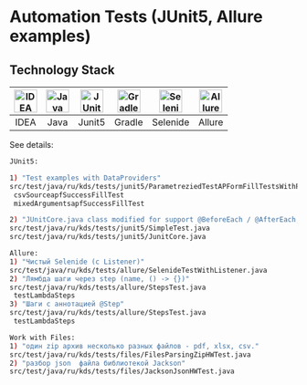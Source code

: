 # Automation Tests (JUnit5, Allure examples)

## Technology Stack
| <a href="https://www.jetbrains.com/idea/"><img src="https://starchenkov.pro/qa-guru/img/skills/Intelij_IDEA.svg" width="40" height="40"  alt="IDEA"/></a> | <a href="https://www.jetbrains.com/idea/"><img src="https://starchenkov.pro/qa-guru/img/skills/Java.svg" width="40" height="40"  alt="Java"/></a> |<a href="https://www.jetbrains.com/idea/"><img src="https://starchenkov.pro/qa-guru/img/skills/JUnit5.svg" width="40" height="40"  alt="JUnit 5"/></a> | <a href="https://www.jetbrains.com/idea/"><img src="https://starchenkov.pro/qa-guru/img/skills/Gradle.svg" width="40" height="40"  alt="Gradle"/></a> |<a href="https://www.jetbrains.com/idea/"><img src="https://starchenkov.pro/qa-guru/img/skills/Selenide.svg" width="40" height="40"  alt="Selenide"/></a> | <a href="https://www.jetbrains.com/idea/"><img src="https://starchenkov.pro/qa-guru/img/skills/Allure_Report.svg" width="40" height="40"  alt="Allure"/></a> |
|:---------------------------------------------------------------------------------------------------------------------------------------------------------:| :---------: | :---------: | :---------: | :---------: |:-------------------------------------------------------------------------------------------------------------------------------------------------------:|
|                                                                           IDEA                                                                            | Java | Junit5 | Gradle | Selenide |                                                                         Allure                                                                          |

See details:  
```bash
JUnit5:

1) "Test examples with DataProviders"
src/test/java/ru/kds/tests/junit5/ParametreziedTestAPFormFillTestsWithPOAndVars.java
 csvSourceapfSuccessFillTest
 mixedArgumentsapfSuccessFillTest

2) "JUnitCore.java class modified for support @BeforeEach / @AfterEach, @BeforeAll/AfterAll"
src/test/java/ru/kds/tests/junit5/SimpleTest.java
src/test/java/ru/kds/tests/junit5/JunitCore.java

Allure: 
1) "Чистый Selenide (с Listener)"
src/test/java/ru/kds/tests/allure/SelenideTestWithListener.java
2) "Лямбда шаги через step (name, () -> {})" 
src/test/java/ru/kds/tests/allure/StepsTest.java
 testLambdaSteps
3) "Шаги с аннотацией @Step"
src/test/java/ru/kds/tests/allure/StepsTest.java
 testLambdaSteps

Work with Files:
1) "один zip архив несколько разных файлов - pdf, xlsx, csv."
src/test/java/ru/kds/tests/files/FilesParsingZipHWTest.java
2) "разбор json  файла библиотекой Jackson"
src/test/java/ru/kds/tests/files/JacksonJsonHWTest.java



